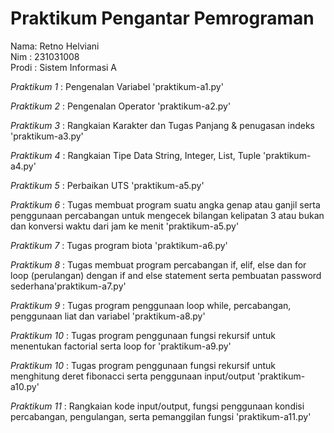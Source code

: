 # Praktikum Pengantar Pemrograman
<div> Nama: Retno Helviani </div>
<div> Nim : 231031008 </div>
<div> Prodi : Sistem Informasi A </div>

*Praktikum 1* : Pengenalan Variabel 'praktikum-a1.py'

*Praktikum 2* : Pengenalan Operator 'praktikum-a2.py'

*Praktikum 3* : Rangkaian Karakter dan Tugas Panjang & penugasan indeks 'praktikum-a3.py'

*Praktikum 4* : Rangkaian Tipe Data String, Integer, List, Tuple 'praktikum-a4.py'

*Praktikum 5* : Perbaikan UTS 'praktikum-a5.py'

*Praktikum 6* : Tugas membuat program suatu angka genap atau ganjil serta penggunaan percabangan untuk mengecek bilangan kelipatan 3 atau bukan dan konversi waktu dari jam ke menit 'praktikum-a5.py'

*Praktikum 7* : Tugas program biota 'praktikum-a6.py'

*Praktikum 8* : Tugas membuat program percabangan if, elif, else dan for loop (perulangan) dengan if and else statement serta pembuatan password sederhana'praktikum-a7.py'

*Praktikum 9* : Tugas program penggunaan loop while, percabangan, penggunaan liat dan variabel 'praktikum-a8.py'

*Praktikum 10* : Tugas program penggunaan fungsi rekursif untuk menentukan factorial serta loop for 'praktikum-a9.py'

*Praktikum 10* : Tugas program penggunaan fungsi rekursif untuk menghitung deret fibonacci serta penggunaan input/output 'praktikum-a10.py'

*Praktikum 11* : Rangkaian kode input/output, fungsi penggunaan kondisi percabangan, pengulangan,  serta pemanggilan fungsi 'praktikum-a11.py'



